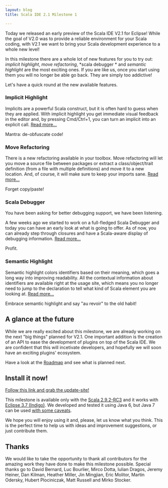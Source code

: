 ```yaml
---
layout: blog
title: Scala IDE 2.1 Milestone 1

---
```


Today we released an early preview of the Scala IDE V2.1 for Eclipse! While the goal of V2.0 was to 
provide a reliable environment for your Scala coding, with V2.1 we want to bring your Scala 
development experience to a whole new level!

In this milestone there are a whole lot of new features for you to try out: *implicit 
highlight*, *move refactoring*, *scala debugger * and *semantic highlight* are the most 
exciting ones. If you are like us, once you start using them you will no longer be able go back. 
They are simply too addictive!

Let's have a quick round at the new available features.

### Implicit Highlight

Implicits are a powerful Scala construct, but it is often hard to guess when they are applied. 
With implicit highlight you get immediate visual feedback in the editor and, by pressing 
Cmd/Ctrl+1, you can turn an implicit into an explicit call. [Read more...][implicit-highlight-doc]

Mantra: de-obfuscate code!

### Move Refactoring

There is a new refactoring available in your toolbox. Move refactoring will let you move a source 
file between packages or extract a class/object/trait definition (from a file with multiple 
definitions) and move it to a new location. And, of course, it will make sure to keep your imports 
sane. [Read more...][move-refactoring-doc]

Forget copy/paste!

### Scala Debugger

You have been asking for better debugging support, we have been listening. 

A few weeks ago we started to work on a full-fledged Scala Debugger and today you can have an early look at what is 
going to offer. As of now, you can already step through closures and have a Scala-aware display of 
debugging information. [Read more...][scala-debugger-doc]

Profit.

### Semantic Highlight

Semantic highlight colors identifiers based on their meaning, which goes a long way into 
improving readability. All the contextual information about identifiers are available right at the 
usage site, which means you no longer need to jump to the declaration to tell what kind of Scala 
element you are looking at. [Read more...][semantic-highlight-doc]

Embrace semantic highlight and say "au revoir" to the old habit!

## A glance at the future

While we are really excited about this milestone, we are already working on the next "big things" 
planned for V2.1. One important addition is the creation of an API to ease the development of 
plugins on top of the Scala IDE. We are confident that this will incetivate developers, and hopefully 
we will soon have an exciting plugins' ecosystem.

Have a look at the [Roadmap][roadmap] and see what is planned next. 

## Install it now!

[Follow this link and grab the update-site!][milestone-download]

This milestone is available only with the [Scala 2.9.2-RC3][scala] and it works with 
[Eclipse 3.7 (Indigo)][indigo]. We developed and tested it using Java 6, but Java 7 can be used 
[with some caveats][ide-java7].

We hope you will enjoy using it and, please, let us know what you think. This is the perfect time to help us 
with ideas and improvement suggestions, or just contribute them.

## Thanks

We would like to take the opportunity to thank all contributors for the amazing work they have done 
to make this milestone possible. Special thanks go to David Bernard, Luc Bourlier, Mirco Dotta, 
Iulian Dragos, Jeremy Heiner, Dan Kilman, Heather Miller, Jin Mingjian, Eric Molitor, 
Martin Odersky, Hubert Plociniczak, Matt Russell and Mirko Stocker.

[scala]: http://www.scala-lang.org/
[ide-java7]: /blog/java-7.html
[indigo]: http://www.eclipse.org/downloads/packages/release/indigo/sr2
[roadmap]: /docs/dev/roadmap.html
[milestone-download]: /download/milestone.html
[move-refactoring-doc]: /docs/helium/features/moverefactoring.html
[implicit-highlight-doc]: /docs/helium/features/implicit-highlighting/index.html
[scala-debugger-doc]: /docs/helium/features/scaladebugger/index.html
[semantic-highlight-doc]: /docs/helium/features/semantic-highlighting/index.html